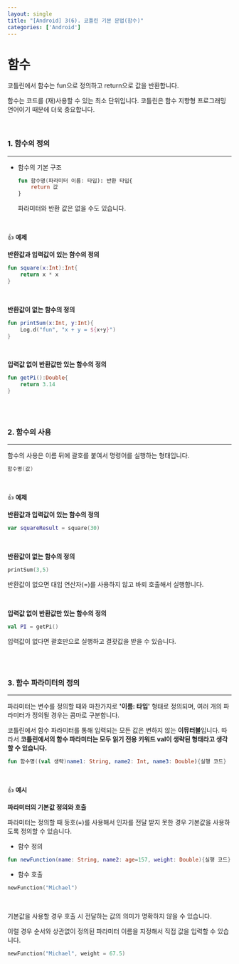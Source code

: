 ```yaml
---
layout: single
title: "[Android] 3(6). 코틀린 기본 문법(함수)"
categories: ['Android']
---
```




# 함수

코틀린에서 함수는 fun으로 정의하고 return으로 값을 반환합니다. 

함수는 코드를 (재)사용할 수 있는 최소 단위입니다. 코틀린은 함수 지향형 프로그래밍 언어이기 때문에 더욱 중요합니다. 

<br>

### 1. 함수의 정의

---

* 함수의 기본 구조

  ```kotlin
  fun 함수명(파라미터 이름: 타입): 반환 타입{
      return 값
  }
  ```

  파라미터와 반환 값은 없을 수도 있습니다. 

<br>

👍 **예제**

**반환값과 입력값이 있는 함수의 정의**

```kotlin
fun square(x:Int):Int{
    return x * x
}
```

<br>

**반환값이 없는 함수의 정의**

```kotlin
fun printSum(x:Int, y:Int){
    Log.d("fun", "x + y = ${x+y}")
}
```

<br>

**입력값 없이 반환값만 있는 함수의 정의**

```kotlin
fun getPi():Double{
    return 3.14
}
```

<br>

<br>

### 2. 함수의 사용

---

함수의 사용은 이름 뒤에 괄호를 붙여서 명령어를 실행하는 형태입니다. 

```kotlin
함수명(값)
```

<br>

👍 **예제**

**반환값과 입력값이 있는 함수의 정의**

```kotlin
var squareResult = square(30)
```

<br>

**반환값이 없는 함수의 정의**

```kotlin
printSum(3,5)
```

반환값이 없으면 대입 연산자(=)를 사용하지 않고 바뢰 호출해서 실행합니다. 

<br>

**입력값 없이 반환값만 있는 함수의 정의**

```kotlin
val PI = getPi()
```

입력값이 없다면 괄호만으로 실행하고 결괏값을 받을 수 있습니다. 

<br>

<br>

### 3. 함수 파라미터의 정의

---

파라미터는 변수를 정의할 때와 마찬가지로 **'이름: 타입'** 형태로 정의되며, 여러 개의 파라미터가 정의될 경우는 콤마로 구분합니다. 

코틀린에서 함수 파라미터를 통해 입력되는 모든 값은 변하지 않는 **이뮤터블**입니다. 따라서 **코틀린에서의 함수 파라미터는 모두 읽기 전용 키워드 val이 생략된 형태라고 생각할 수 있습니다.**

```kotlin
fun 함수명((val 생략)name1: String, name2: Int, name3: Double){실행 코드}
```

<br>

👍 **예시**

**파라미터의 기본값 정의와 호출**

파라미터는 정의할 때 등호(=)를 사용해서 인자를 전달 받지 못한 경우 기본값을 사용하도록 정의할 수 있습니다. 

* 함수 정의

```kotlin
fun newFunction(name: String, name2: age=157, weight: Double){실행 코드}
```

* 함수 호출

```kotlin
newFunction("Michael")
```

<br>

기본값을 사용할 경우 호출 시 전달하는 값의 의미가 명확하지 않을 수 있습니다. 

이럴 경우 순서와 상관없이 정의된 파라미터 이름을 지정해서 직접 값을 입력할 수 있습니다. 

```kotlin
newFunction("Michael", weight = 67.5)
```

<br>

<br>

